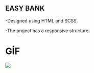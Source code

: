 ## EASY BANK 

-Designed using HTML and SCSS.

-The project has a responsive structure.


# GİF

<img src="screen.gif"/>